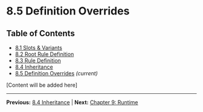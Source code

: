 # 8.5 Definition Overrides

## Table of Contents
- [8.1 Slots & Variants](./8.1-slots-variants.md)
- [8.2 Root Rule Definition](./8.2-root-rule-definition.md)
- [8.3 Rule Definition](./8.3-rule-definition.md)
- [8.4 Inheritance](./8.4-inheritance.md)
- [8.5 Definition Overrides](./8.5-definition-overrides.md) *(current)*

[Content will be added here]

---

**Previous:** [8.4 Inheritance](./8.4-inheritance.md) | **Next:** [Chapter 9: Runtime](../09-runtime/index.md)
